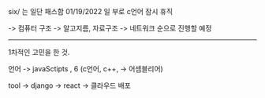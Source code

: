 six/ 는 일단 패스함
01/19/2022 일 부로 c언어 잠시 휴직

-> 컴퓨터 구조
-> 알고지름, 자료구조
-> 네트워크
순으로 진행할 예정

---

1차적인 고민을 한 것.

언어
-> javaSctipts , 6
(c언어, c++, -> 어셈블리어)

tool
-> django
-> react
-> 클라우드 배포
